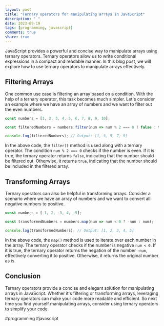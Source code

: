 ```yaml
---
layout: post
title: "Ternary operators for manipulating arrays in JavaScript"
description: " "
date: 2023-09-19
tags: [programming, javascript]
comments: true
share: true
---
```


JavaScript provides a powerful and concise way to manipulate arrays using ternary operators. Ternary operators allow us to write conditional expressions in a compact and readable manner. In this blog post, we will explore how to use ternary operators to manipulate arrays effectively.

## Filtering Arrays

One common use case is filtering an array based on a condition. With the help of a ternary operator, this task becomes much simpler. Let's consider an example where we have an array of numbers and we want to filter out the even numbers.

```javascript
const numbers = [1, 2, 3, 4, 5, 6, 7, 8, 9, 10];

const filteredNumbers = numbers.filter(num => num % 2 === 0 ? false : true);

console.log(filteredNumbers); // Output: [1, 3, 5, 7, 9]
```

In the above code, the `filter()` method is used along with a ternary operator. The condition `num % 2 === 0` checks if the number is even. If it is true, the ternary operator returns `false`, indicating that the number should be filtered out. Otherwise, it returns `true`, indicating that the number should be included in the filtered array.

## Transforming Arrays

Ternary operators can also be helpful in transforming arrays. Consider a scenario where we have an array of numbers and we want to convert all negative numbers to positive.

```javascript
const numbers = [-1, 2, -3, 4, -5];

const transformedNumbers = numbers.map(num => num < 0 ? -num : num);

console.log(transformedNumbers); // Output: [1, 2, 3, 4, 5]
```

In the above code, the `map()` method is used to iterate over each number in the array. The ternary operator checks if the number is negative `num < 0`. If it is true, the ternary operator returns the negation of the number `-num`, effectively converting it to positive. Otherwise, it returns the original number as is.

## Conclusion

Ternary operators provide a concise and elegant solution for manipulating arrays in JavaScript. Whether it's filtering or transforming arrays, leveraging ternary operators can make your code more readable and efficient. So next time you find yourself manipulating arrays, consider using ternary operators to simplify your code.

#programming #javascript
